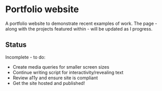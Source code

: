 # Portfolio website

A portfolio website to demonstrate recent examples of work. The page - along with the projects featured within - will be updated as I progress. 

## Status 
Incomplete - to do:

* Create media queries for smaller screen sizes
* Continue writing script for interactivity/revealing text
* Review a11y and ensure site is compliant
* Get the site hosted and published!